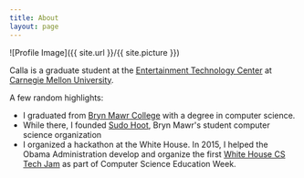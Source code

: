 ```yaml
---
title: About
layout: page
---
```

![Profile Image]({{ site.url }}/{{ site.picture }})

Calla is a graduate student at the [Entertainment Technology Center](http://www.etc.cmu.edu) at [Carnegie Mellon University](https://www.cmu.edu). 

A few random highlights:

- I graduated from [Bryn Mawr College](https://www.brynmawr.edu) with a degree in computer science.
- While there, I founded [Sudo Hoot](https://sudohoot.com), Bryn Mawr's student computer science organization
- I organized a hackathon at the White House. In 2015, I helped the Obama Administration develop and organize the first [White House CS Tech Jam](https://obamawhitehouse.archives.gov/blog/2015/12/08/administration-kicks-participation-computer-science-education-week) as part of Computer Science Education Week.